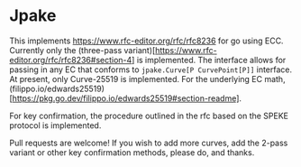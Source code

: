 # Jpake

This implements https://www.rfc-editor.org/rfc/rfc8236 for go using ECC. Currently only the
(three-pass variant)[https://www.rfc-editor.org/rfc/rfc8236#section-4] is implemented.
The interface allows for passing in any EC that conforms to `jpake.Curve[P CurvePoint[P]]` interface.
At present, only Curve-25519 is implemented. For the underlying EC math, (filippo.io/edwards25519)[https://pkg.go.dev/filippo.io/edwards25519#section-readme].

For key confirmation, the procedure outlined in the rfc based on the SPEKE protocol is implemented.

Pull requests are welcome! If you wish to add more curves, add the 2-pass variant or other key confirmation methods, please do, and thanks.